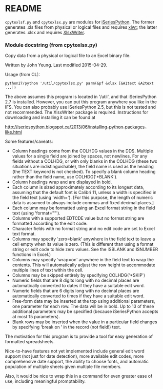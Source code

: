 # README #

`cpytoxlsf.py` and `cpytoxlsx.py` are modules for [iSeriesPython](http://www.iseriespython.com).  The former generates .xls files from physical or logical files and requires [xlwt](https://pypi.python.org/pypi/xlwt); the latter generates .xlsx and requires [XlsxWriter](https://pypi.python.org/pypi/XlsxWriter).

### Module docstring (from cpytoxlsx.py) ###
Copy data from a physical or logical file to an Excel binary file.

Written by John Yeung.  Last modified 2015-04-29.

Usage (from CL):

    python27/python '/util/cpytoxlsx.py' parm(&pf &xlsx [&A1text &A2text ...])

The above assumes this program is located in '/util', and that iSeriesPython
2.7 is installed.  However, you can put this program anywhere you like in
the IFS.  You can also probably use iSeriesPython 2.5, but this is not tested
and not recommended.  The XlsxWriter package is required.  Instructions for
downloading and installing it can be found at

http://iseriespython.blogspot.ca/2013/06/installing-python-packages-like.html

Some features/caveats:

-  Column headings come from the COLHDG values in the DDS.  Multiple
    values for a single field are joined by spaces, not newlines.  For
    any fields without a COLHDG, or with only blanks in the COLHDG (these
    two situations are indistinguishable), the field name is used as the
    heading (the TEXT keyword is not checked).  To specify a blank column
    heading rather than the field name, use COLHDG('*BLANK').
-  Column headings wrap and are displayed in bold.
-  Each column is sized approximately according to its longest data,
    assuming that the default font is Calibri 11, unless a width is
    specified in the field text (using 'width=<number>').  [For this
    purpose, the length of numeric data is assumed to always include
    commas and fixed decimal places.]
-  Each column may be formatted using an Excel format string in the
    field text (using 'format="<string>"').
-  Columns with a supported EDTCDE value but no format string are
    formatted according to the edit code.
-  Character fields with no format string and no edit code are set to
    Excel text format.
-  Columns may specify 'zero=blank' anywhere in the field text to leave
    a cell empty when its value is zero.  (This is different than using
    a format string or edit code to hide zero values.  See the ISBLANK
    and ISNUMBER functions in Excel.)
-  Columns may specify 'wrap=on' anywhere in the field text to wrap
    the contents.  This will automatically adjust the row height to
    accommodate multiple lines of text within the cell.
-  Columns may be skipped entirely by specifying COLHDG('*SKIP')
-  Numeric fields that are 8 digits long with no decimal places are
    automatically converted to dates if they have a suitable edit word.
-  Numeric fields that are 6 digits long with no decimal places are
    automatically converted to times if they have a suitable edit word.
-  Free-form data may be inserted at the top using additional parameters,
    one parameter for each row.  The data will be in bold.  Up to 13 of
    these additional parameters may be specified (because iSeriesPython
    accepts at most 15 parameters).
-  Blank rows may be inserted when the value in a particular field changes
    by specifying 'break on <fieldname>' in the record (not field!) text.

The motivation for this program is to provide a tool for easy generation
of formatted spreadsheets.

Nice-to-have features not yet implemented include general edit word
support (not just for date detection), more available edit codes, more
comprehensive date support, the ability to choose fonts, and automatic
population of multiple sheets given multiple file members.

Also, it would be nice to wrap this in a command for even greater ease of
use, including meaningful promptability.